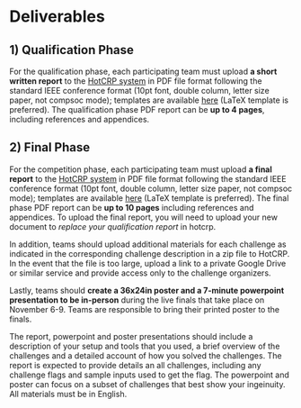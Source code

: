 # Deliverables

## 1) Qualification Phase

For the qualification phase, each participating team must upload **a short written report** to the [HotCRP system](https://hotcrp.engineering.nyu.edu/) in PDF file format following the standard IEEE conference format (10pt font, double column, letter size paper, not compsoc mode); templates are available [here](http://www.ieee.org/conferences_events/conferences/publishing/templates.html) (LaTeX template is preferred). The qualification phase PDF report can be **up to 4 pages**, including references and appendices.
## 2) Final Phase

For the competition phase, each participating team must upload **a final report** to
the [HotCRP system](https://hotcrp.engineering.nyu.edu/) in PDF file format
following the standard IEEE conference format (10pt font, double column, letter
size paper, not compsoc mode); templates are available
[here](http://www.ieee.org/conferences_events/conferences/publishing/templates.html)
(LaTeX template is preferred). The final phase PDF report can be **up to 10
pages** including references and appendices. To upload the final report, you will need to upload your new document to _replace your qualification report_ in hotcrp.


In addition, teams should upload additional materials for each challenge as
indicated in the corresponding challenge description in a zip file to HotCRP. In
the event that the file is too large, upload a link to a private Google Drive or
similar service and provide access only to the challenge organizers.

Lastly, teams should **create a 36x24in poster and a 7-minute powerpoint presentation
to be in-person**
during the live finals that take place on November 6-9. Teams are responsible to bring their printed poster to the finals.

The report, powerpoint and poster presentations should include a description of your setup and tools that you used, a brief overview of the challenges and a detailed account of how you solved the challenges. The report is expected to provide details an all challenges, including any challenge flags and sample inputs used to get the flag. The powerpoint and poster can focus on a subset of challenges that best show your ingeinuity. All materials must be in English.

<!-- A description of grading criteria can be found
[here](https://github.com/TrustworthyComputing/csaw_esc_2023/blob/main/Challenge_Description.md#competition-phase-evaluation-and-grading-policies). -->

